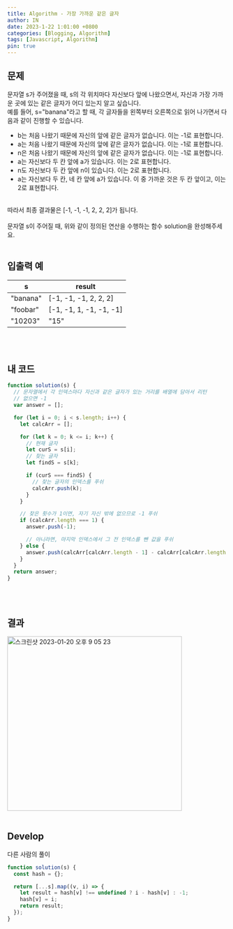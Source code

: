 ```yaml
---
title: Algorithm - 가장 가까운 같은 글자
author: IN
date: 2023-1-22 1:01:00 +0800
categories: [Blogging, Algorithm]
tags: [Javascript, Algorithm]
pin: true
---
```


## 문제

문자열 s가 주어졌을 때, s의 각 위치마다 자신보다 앞에 나왔으면서, 자신과 가장 가까운 곳에 있는 같은 글자가 어디 있는지 알고 싶습니다.
<br />
예를 들어, s="banana"라고 할 때, 각 글자들을 왼쪽부터 오른쪽으로 읽어 나가면서 다음과 같이 진행할 수 있습니다.
<br />

- b는 처음 나왔기 때문에 자신의 앞에 같은 글자가 없습니다. 이는 -1로 표현합니다.
- a는 처음 나왔기 때문에 자신의 앞에 같은 글자가 없습니다. 이는 -1로 표현합니다.
- n은 처음 나왔기 때문에 자신의 앞에 같은 글자가 없습니다. 이는 -1로 표현합니다.
- a는 자신보다 두 칸 앞에 a가 있습니다. 이는 2로 표현합니다.
- n도 자신보다 두 칸 앞에 n이 있습니다. 이는 2로 표현합니다.
- a는 자신보다 두 칸, 네 칸 앞에 a가 있습니다. 이 중 가까운 것은 두 칸 앞이고, 이는 2로 표현합니다.

<br />
따라서 최종 결과물은 [-1, -1, -1, 2, 2, 2]가 됩니다.
<br />
<br />
문자열 s이 주어질 때, 위와 같이 정의된 연산을 수행하는 함수 solution을 완성해주세요.
<br />
<br />

## 입출력 예

| s        | result                  |
| -------- | ----------------------- |
| "banana" | [-1, -1, -1, 2, 2, 2]   |
| "foobar" | [-1, -1, 1, -1, -1, -1] |
| "10203"  | "15"                    |

<br />
<br />

## 내 코드

```js
function solution(s) {
  // 문자열에서 각 인덱스마다 자신과 같은 글자가 있는 거리를 배열에 담아서 리턴
  // 없으면 -1
  var answer = [];

  for (let i = 0; i < s.length; i++) {
    let calcArr = [];

    for (let k = 0; k <= i; k++) {
      // 현재 글자
      let curS = s[i];
      // 찾는 글자
      let findS = s[k];

      if (curS === findS) {
        // 찾는 글자의 인덱스를 푸쉬
        calcArr.push(k);
      }
    }

    // 찾은 횟수가 1이면, 자기 자신 밖에 없으므로 -1 푸쉬
    if (calcArr.length === 1) {
      answer.push(-1);

      // 아니라면, 마지막 인덱스에서 그 전 인덱스를 뺀 값을 푸쉬
    } else {
      answer.push(calcArr[calcArr.length - 1] - calcArr[calcArr.length - 2]);
    }
  }
  return answer;
}
```

<br />
<br />

## 결과

<img width="400" alt="스크린샷 2023-01-20 오후 9 05 23" src="https://user-images.githubusercontent.com/65399118/213871910-88316723-5436-4f2b-a0d6-ba1871447208.png">

<br />
<br />

## Develop

다른 사람의 풀이

```js
function solution(s) {
  const hash = {};

  return [...s].map((v, i) => {
    let result = hash[v] !== undefined ? i - hash[v] : -1;
    hash[v] = i;
    return result;
  });
}
```
